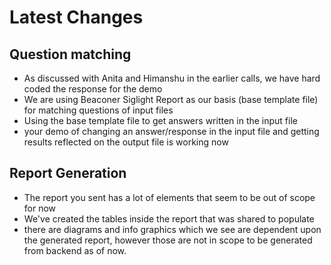 # Latest Changes

## Question matching
- As discussed with Anita and Himanshu in the earlier calls, we have hard coded the response for the demo
- We are using Beaconer Siglight Report as our basis (base template file) for matching questions of input files
- Using the base template file to get answers written in the input file
- your demo of changing an answer/response in the input file and getting results reflected on the output file is working now

## Report Generation
- The report you sent has a lot of elements that seem to be out of scope for now
- We've created the tables inside the report that was shared to populate
- there are diagrams and info graphics which we see are dependent upon the generated report, however those are not in scope to be generated from backend as of now.